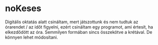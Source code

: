# noKeses
 Digitális oktatás alatt csináltam, mert játszottunk és nem tudtuk az órarendet / az időt figyelni, ezért csináltam egy programot, ami értesít, ha elkezdődött az óra. Semmilyen formában sincs összekötve a krétával. De könnyen lehet módosítani.
